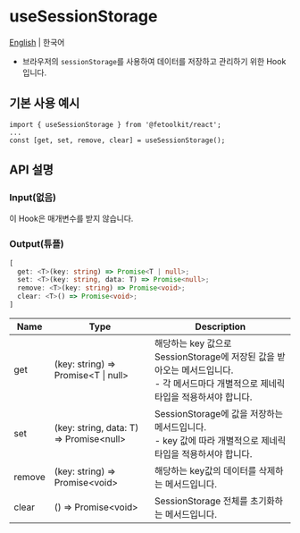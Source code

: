 # useSessionStorage

[English](./useSessionStorage.md) | 한국어

- 브라우저의 `sessionStorage`를 사용하여 데이터를 저장하고 관리하기 위한 Hook 입니다.

## 기본 사용 예시

```tsx
import { useSessionStorage } from '@fetoolkit/react';
...
const [get, set, remove, clear] = useSessionStorage();
```

## API 설명

### Input(없음)

이 Hook은 매개변수를 받지 않습니다.

### Output(튜플)

```typescript
[
  get: <T>(key: string) => Promise<T | null>;
  set: <T>(key: string, data: T) => Promise<null>;
  remove: <T>(key: string) => Promise<void>;
  clear: <T>() => Promise<void>;
]
```

| Name   | Type                                        | Description                                                                                                                             |
| ------ | ------------------------------------------- | --------------------------------------------------------------------------------------------------------------------------------------- |
| get    | <T>(key: string) => Promise<T \| null>      | 해당하는 key 값으로 SessionStorage에 저장된 값을 받아오는 메서드입니다.<br> - 각 메서드마다 개별적으로 제네릭 타입을 적용하셔야 합니다. |
| set    | <T>(key: string, data: T) => Promise\<null> | SessionStorage에 값을 저장하는 메서드입니다.<br> - key 값에 따라 개별적으로 제네릭 타입을 적용하셔야 합니다.                            |
| remove | <T>(key: string) => Promise\<void>          | 해당하는 key값의 데이터를 삭제하는 메서드입니다.                                                                                        |
| clear  | <T>() => Promise\<void>                     | SessionStorage 전체를 초기화하는 메서드입니다.                                                                                          |
